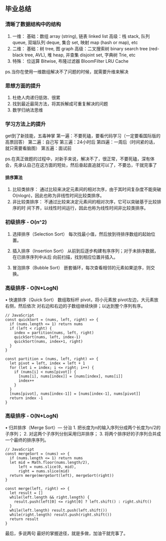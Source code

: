 
## 毕业总结

###  清晰了数据结构中的结构
1. 一维：
基础：数组 array (string), 链表 linked list
高级：栈 stack, 队列 queue, 双端队列 deque, 集合 set, 映射 map (hash or map), etc
2. 二维：
基础：树 tree, 图 graph
高级：二叉搜索树 binary search tree (red-black tree, AVL), 堆 heap, 并查集 disjoint set, 字典树 Trie, etc
3. 特殊：
位运算 Bitwise, 
布隆过滤器 BloomFilter
LRU Cache

ps.当你在使用一维数组解决不了问题的时候，就需要升维来解决

### 思想方面的提升
 1. 杜绝人肉递归低效、很累
 2. 找到最近最简方法，将其拆解成可重复解决的问题
 3. 数学归纳法思维

### 学习方法上的提升
get到了新技能，五毒神掌
第一遍：不要死磕，要看代码学习（一定要看国际版的高票回答）
第二遍：自己写
第三遍：24小时后
第四遍：一周后（时间紧的话，就只需要看脑图）
第五遍：面试前

ps.在真正做题的过程中，对新手来说，解决不了，很正常，不要死磕，深有体会，先承认自己在这方面的短处，然后奋起直追就可以了，不要怂，干就完事了

#### 排序算法
1. 比较类排序： 
通过比较来决定元素间的相对次序，由于其时间复杂度不能突破 
O(nlogn)，因此也称为非线性时间比较类排序。 
2. 	 非比较类排序： 
不通过比较来决定元素间的相对次序，它可以突破基于比较排序的时
间下界，以线性时间运行，因此也称为线性时间非比较类排序。

### 初级排序 - O(n^2)
1. 选择排序（Selection Sort） 
每次找最小值，然后放到待排序数组的起始位置。

2. 插入排序（Insertion Sort） 
从前到后逐步构建有序序列；对于未排序数据，在已排序序列中从后
向前扫描，找到相应位置并插入。

3. 冒泡排序（Bubble Sort） 
嵌套循环，每次查看相邻的元素如果逆序，则交换。

### 高级排序 - O(N*LogN)
• 快速排序（Quick Sort） 
数组取标杆 pivot，将小元素放 pivot左边，大元素放右侧，然后依次
对右边和右边的子数组继续快排；以达到整个序列有序。
```
// JavaScript
const quickSort = (nums, left, right) => {
  if (nums.length <= 1) return nums
  if (left < right) {
    index = partition(nums, left, right)
    quickSort(nums, left, index-1)
    quickSort(nums, index+1, right)
  }
}
      
const partition = (nums, left, right) => {
  let pivot = left, index = left + 1
  for (let i = index; i <= right; i++) {
    if (nums[i] < nums[pivot]) {
      [nums[i], nums[index]] = [nums[index], nums[i]]
      index++
    }
  }
  [nums[pivot], nums[index-1]] = [nums[index-1], nums[pivot]]
  return index -1
}
```


### 高级排序 - O(N*LogN)
• 归并排序（Merge Sort）— 分治 
	 1. 把长度为n的输入序列分成两个长度为n/2的子序列； 
	 2. 对这两个子序列分别采用归并排序； 
	 3. 将两个排序好的子序列合并成一个最终的排序序列。
```
// JavaScript
const mergeSort = (nums) => {
  if (nums.length <= 1) return nums
  let mid = Math.floor(nums.length/2), 
      left = nums.slice(0, mid), 
      right = nums.slice(mid)
  return merge(mergeSort(left), mergeSort(right))
}

const merge(left, right) => {
  let result = []
  while(left.length && right.length) {
    result.push(left[0] <= right[0] ? left.shift() : right.shift()
  }
  while(left.length) result.push(left.shift())
  while(right.length) result.push(right.shift())
  return result
}
```
最后，多说两句
最好的掌握途径，就是多做，加油干就完事了。
